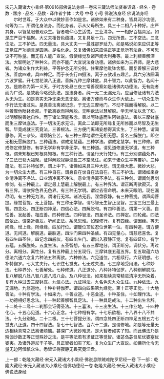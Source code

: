 宋元入藏诸大小乘经·第0916部佛说法身经一卷宋三藏法师法贤奉诏译
· 经名 · 卷数 · 跋序
· 品名 · 品数 · 译作者字体：大号 中号 小号
佛说法身经
佛说法身经
　　尔时世尊。于大众中以微妙音作如是言。诸佛如来有二种身。皆具河沙功德。何等为二。所谓化身法身。而化身者。示从父母所生。具三十二相八十种好。庄严其身。以智慧眼普观众生。智者瞻仰心生适悦。三业清净。一一相好百福具足。如是庄严百千福聚。大丈夫相皆色蕴摄。又复具足十力。四无所畏。三不空法。三念住法。三不护法。四无量法。具大丈夫一一最胜那罗延力。如是略说如来应供正等正觉庄严功德具足圆满。是名化身。又复诸佛如来应供正等正觉所有法身。不可思议不可称量。而无有人能广宣说。假使缘觉及诸声闻舍利弗等。最上利根善解深法。大智明达了种种义。而亦不能广大宣说法身功德。诸佛如来为三界师。是大悲者。为诸众生作大利益。平等护念无所分别。住奢摩他毗钵舍那。而复善解三调伏法。善度四难。具四神足。而于长夜行四摄法。离于五欲超五趣苦。具六分法圆满六波罗蜜。开七觉花演八正道。善解九种三摩钵底。具十智力。以此智力。名闻十方。是故称为第一义天。于时方处昼三夜三常善观察如是诸佛内功德法。无有能者而为广说。是故我今略说此法。是法身者。纯一无二无漏无为。应当修证诸有为法从无为生。如是真实无净无染无念无依。离诸方便而与众生作大依止。一切众生所作行法无诸过失。是真善法离诸记念。于无边三摩地门。不动不摇而得解脱。以二种奢摩他毗钵舍那。于欲离欲而得解脱。无明欲法以慧解脱。学无学法以念了知。以明解脱善达自性。而于诸法深能系念。善以阿钵底而生阿钵底法。善以三摩钵底而生三摩钵底法。于一切法无求无证。离此二法即无所缘复无所修而以尽智及无生智。毕竟成就三究竟法。三善根法。三方便门离诸妄想得真实生。了三种慧。谓闻思修。离三杂染。谓烦恼业苦。有三种三摩地谓空无相无愿。复名三解脱门。即空无相无愿解脱门。三种蕴法。谓戒定慧蕴。三种学法。谓戒定慧学。有三种修。谓戒修定修慧修。有学无学非有学非无学。有三种道。谓见道修道无学道。有三种根。谓未知根已知根具知根。有三种行法。谓圣行天行梵行。有三分别谓蕴处界。了三法已获大福聚。证得解脱寂静涅盘三不空念住。如来于诸众生平等覆护。三种蕴法。有三补特伽罗。谓上中下。诸佛如来具三种大悲。谓无缘大悲。微妙大悲。为一切众生大悲。有三种自在。谓身自在世自在法自在。有三不护法。谓诸如来身业清净离不净法。口业清净离不净法。意业清净离不净法。有三种剑。谓闻剑思剑修剑。有三种最上。谓定最上慧最上解脱最上。有三种界法。谓正断离欲寂灭。复有三界。谓欲界色界无色界。有三种无学明。谓过去宿命明。未来天眼明。现在漏尽明。有三种无为法。谓诸行无常。诸法无我。涅盘寂静。有三种菩提。谓声闻菩提。缘觉菩提。无上菩提。有三种无学智。谓尽智无生智正见智。三宝三归三最上智。四念处。四正断四神足。四信心法。四解脱句。有四种善法。谓第一义善。自性善。发起善。相应善。四种修法。四种智法。四圣谛法。四禅定。四轮藏。四法四依止。谓亲近善友。听闻正法。系念思惟。如理修行。复有四缘。谓因缘。等无间缘。增上缘。所缘缘。四加行位。谓暖位顶位忍位世第一位。有四种道。谓方便道。无间道。解脱道。最胜道。四沙门果四种圣族。有四无量心。谓慈悲喜舍。复有四生四圣住。四记念四威仪。有四出生门。谓出入寂静正觉。复有四证位。有学五蕴。五解脱处。五度生法。五圣智想。有五三摩地分。谓正断分。调伏分。离过分。离相分。离性分。复有五种最上分五现行。三摩钵底五蕴五界。复五取蕴六功德法六通六念复六种法五种离欲。六种修法。六见道位。六相续行。六证明想。七补特伽罗。七大丈夫行。七识住七觉支。七无过失法。七三摩地受用法。七种妙法。七种界分。七善解处。七种修道。八正道分。八种补特伽罗。八种别解脱戒。复八解脱八处八智八道八戒八会。及八种世法。如来相续真常精进清净无所染着。复有九种过去三摩钵底。九信心法。九证得法。九名色灭九众生住。九种依法。九无漏地。九修道地。十种补特伽罗。谓四向四果第九缘觉。第十正等正觉。十大地善法。十种有学法。十如来力。十善业道。十恶业道。十种圣住。十如理作法。十一功德相好思念法。十一种起善解智具足法。十一种具足戒法。十二种出生言辞。十二处十二缘十二刹那会证得圣法。十三喜法。十三出生法。十三作业地。十四种化心。十五心见道。十六心正念。十七种相有学。十七乐欲相。十八界十八不共法。十九分别地。二十二根。三十七菩提分法。谓四念处四正断四神足五根五力七觉支八正道。四十四智法。复七十七智法。百六十二道。是谓修地。如是等无量无边相续真常之法离诸烦恼。甚深广大微妙难思。是大智者如实了知。而此佛法乃是殑伽沙数正等正觉殊妙之法。是平等法若有求证正等觉智。诸苾刍苾刍尼优婆塞优婆夷。及诸外道尼干子等。具正智者如实了知。复为众生广大宣说。如佛所化令无量无边阿僧祇众生。悉皆证得寂静无畏究竟涅盘。

上一部：乾隆大藏经·宋元入藏诸大小乘经·佛说息除贼难陀罗尼经一卷
下一部：乾隆大藏经·宋元入藏诸大小乘经·信佛功德经一卷
乾隆大藏经·宋元入藏诸大小乘经·佛说法身经